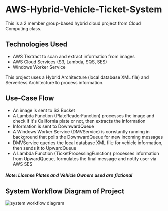 # AWS-Hybrid-Vehicle-Ticket-System

This is a 2 member group-based hybrid cloud project from Cloud Computing class.

## Technologies Used
- AWS Textract to scan and extract information from images
- AWS Cloud Services (S3, Lambda, SQS, SES)
- Windows Worker Service

This project uses a Hybrid Architecture (local database XML file) and Serverless Architecture to process information. 

## Use-Case Flow
- An image is sent to S3 Bucket
- A Lambda Function (PlateReaderFunction) processes the image and check if it's California plate or not, then extracts the information
- Information is sent to DownwardQueue
- A Windows Worker Service (DMVService) is constantly running in background that polls the DownwardQueue for new incoming messages
- DMVService queries the local database XML file for vehicle information, then sends it to UpwardQueue
- A Lambda Function (TicketProcessingFunction) processes information from UpwardQueue, formulates the final message and notify user via AWS SES

##### Note: License Plates and Vehicle Owners used are fictional

## System Workflow Diagram of Project
![system workflow diagram](https://user-images.githubusercontent.com/55813746/180680184-9e4e3e9c-5885-470b-a489-e25f1a19951d.jpg)


# 
